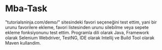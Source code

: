 # Mba-Task
"tutorialsninja.com/demo/" sitesindeki favori seçeneğini test ettim, yani bir urunu favorilere ekleme, favori listesinden urunu silebilme veya sepete ekleme fonksiyonunu test ettim.  Programla dili olarak Java, Framework olarak Selenium Webdriver, TestNG, IDE olarak Intellij ve Build Tool olarak Maven kullandim. 
